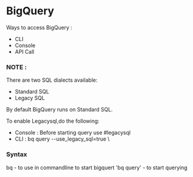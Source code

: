 # BigQuery

Ways to access BigQuery :
  - CLI
  - Console
  - API Call
  
### NOTE :

There are two SQL dialects available:
  - Standard SQL
  - Legacy SQL


By default BigQuery runs on Standard SQL.

To enable Legacysql,do the following:
  - Console : Before starting query use #legacysql
  - CLI : bq query --use_legacy_sql=true \
  
  
  ### Syntax
   bq - to use in commandline to start bigquert
   'bq query' - to start querying
